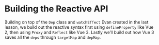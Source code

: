 # Building the Reactive API

Building on top of the `Dep` class and `watchEffect` Evan created in the last lesson, we build out the reactive syntax first using `defineProperty` like Vue 2, then using `Proxy` and `Reflect` like Vue 3. Lastly we’ll build out how Vue 3 saves all the `deps` through `targetMap` and `depMap`.